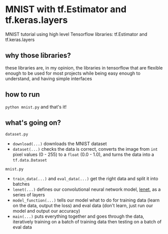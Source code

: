 # MNIST with tf.Estimator and tf.keras.layers
MNIST tutorial using high level Tensorflow libraries: tf.Estimator and tf.keras.layers

## why those libraries?
these libraries are, in my opinion, the libraries in tensorflow that are flexible enough to be used for most projects while being easy enough to understand, and having simple interfaces

## how to run
`python mnist.py` and that's it!

## what's going on?
`dataset.py` 
 - `download(...)` downloads the MNIST dataset
 - `dataset(...)` checks the data is correct, converts the image from `int` pixel values (0 - 255) to a `float` (0.0 - 1.0), and turns the data into a `tf.data.Dataset`

`mnist.py` 
- `train_data(...)` and `eval_data(...)` get the right data and split it into batches
- `lenet(...)` defines our convolutional neural network model, [lenet](http://yann.lecun.com/exdb/lenet/), as a series of layers
- `model_function(...)` tells our model what to do for training data (learn on the data, output the loss) and eval data (don't learn, just run our model and output our accuracy)
- `main(...)` puts everything together and goes through the data, iteratively training on a batch of training data then testing on a batch of eval data

